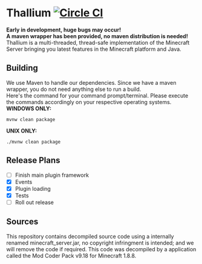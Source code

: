 # Thallium [![Circle CI](https://circleci.com/gh/TorchPowered/Thallium/tree/master.svg?style=svg)](https://circleci.com/gh/TorchPowered/Thallium/tree/master)
**Early in development, huge bugs may occur!**  
**A maven wrapper has been provided, no maven distribution is needed!**  
Thallium is a multi-threaded, thread-safe implementation of the Minecraft Server bringing you latest features in the Minecraft platform and Java.  
  
## Building
We use Maven to handle our dependencies. Since we have a maven wrapper, you do not need anything else to run a build.  
Here's the command for your command prompt/terminal. Please execute the commands accordingly on your respective operating systems.  
**WINDOWS ONLY:**
```Shell
mvnw clean package
```
**UNIX ONLY:** 
```Shell
./mvnw clean package
```  
  
## Release Plans
- [ ] Finish main plugin framework
- [x] Events
- [x] Plugin loading
- [x] Tests
- [ ] Roll out release
  
## Sources
This repository contains decompiled source code using a internally renamed minecraft_server.jar, no copyright infringment is intended;   and we will remove the code if required. This code was decompiled by a application called the Mod Coder Pack v9.18 for Minecraft 1.8.8.
